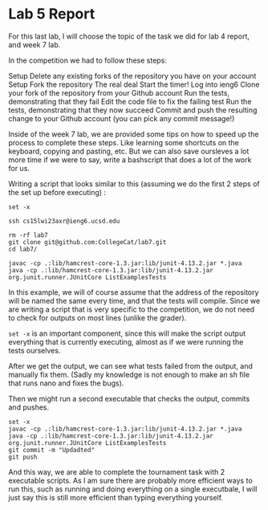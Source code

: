 # Lab 5 Report

For this last lab, I will choose the topic of the task we did for lab 4 report, and week 7 lab.

In the competition we had to follow these steps:

Setup Delete any existing forks of the repository you have on your account
Setup Fork the repository
The real deal Start the timer!
Log into ieng6
Clone your fork of the repository from your Github account
Run the tests, demonstrating that they fail
Edit the code file to fix the failing test
Run the tests, demonstrating that they now succeed
Commit and push the resulting change to your Github account (you can pick any commit message!)

Inside of the week 7 lab, we are provided some tips on how to speed up the process to complete these steps. 
Like learning some shortcuts on the keyboard, copying and pasting, etc. But we can also save oursleves a lot more time if we were to say,
write a bashscript that does a lot of the work for us.

Writing a script that looks similar to this (assuming we do the first 2 steps of the set up before executing) :

```
set -x

ssh cs15lwi23axr@ieng6.ucsd.edu

rm -rf lab7
git clone git@github.com:CollegeCat/lab7.git
cd lab7/

javac -cp .:lib/hamcrest-core-1.3.jar:lib/junit-4.13.2.jar *.java
java -cp .:lib/hamcrest-core-1.3.jar:lib/junit-4.13.2.jar org.junit.runner.JUnitCore ListExamplesTests
```
In this example, we will of course assume that the address of the repository will be named the same every time, and that the tests will compile.
Since we are writing a script that is very specific to the competition, we do not need to check for outputs on most lines (unlike the grader).

`set -x` is an important component, since this will make the script output everything that is currently executing, almost as if we were running the tests ourselves.

After we get the output, we can see what tests failed from the output, and manually fix them. (Sadly my knowledge is not enough to make an sh file that runs nano and fixes the bugs).

Then we might run a second executable that checks the output, commits and pushes.

```
set -x
javac -cp .:lib/hamcrest-core-1.3.jar:lib/junit-4.13.2.jar *.java
java -cp .:lib/hamcrest-core-1.3.jar:lib/junit-4.13.2.jar org.junit.runner.JUnitCore ListExamplesTests
git commit -m "Updadted"
git push
```

And this way, we are able to complete the tournament task with 2 executable scripts. As I am sure there are probably more efficient ways to run this, such as running and doing everything on a single executbale, I will just say this is still more efficient than typing everything yourself.

